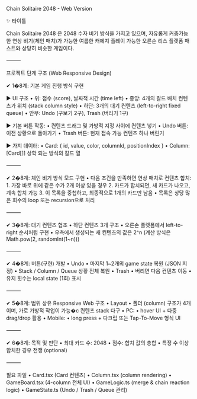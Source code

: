 Chain Solitaire 2048 - Web Version

✨ 타이틀

Chain Solitaire 2048 은 2048 수자 비기 방식을 가지고 있으며, 자유롭게 커충가능한 연상 비기(체인 매치)가 가능한 여름한 캐에지 플레이 가능한 오른손 리스 플랫폼 패스트와 상당히 비슷한 게임이다.

⸻

프로젝트 단계 구조 (Web Responsive Design)

✔ 1�8계: 기본 게임 진행 방식 구현

▶ UI 구조
	•	위: 점수 (score), 날짜적 시간 (time left)
	•	중앙: 4개의 칼드 배치 컨텐츠가 위치 (stack column style)
	•	하단: 3개의 대기 컨텐츠 (left-to-right fixed queue)
	•	안무: Undo (구보기 2구), Trash (버리기 1구)

▶ 기본 버튼 작동:
	•	컨텐츠 드래그 및 가방적 지정 사이에 컨텐츠 넣기
	•	Undo 버튼: 이전 상황으로 돌아가기
	•	Trash 버튼: 현재 접속 가능 컨텐츠 하나 버린기

▶ 가지 데이터:
	•	Card: { id, value, color, columnId, positionIndex }
	•	Column: [Card[]] 상학 되는 방식의 칼드 열

⸻

✔ 2�8계: 체인 비기 방식 모드 구현
	•	다음 조건을 만족하면 연상 매치로 컨텐츠 합치:
	1.	가장 바로 위에 같은 수가 2개 이상 있을 경우
	2.	카드가 합치되면, 새 카드가 나오고, 계속 합치 가능
	3.	이 목록을 중첩하고, 최종적으로 1개의 카드만 남음
	•	목록은 상당 많은 회수의 loop 또는 recursion으로 처리

⸻

✔ 3�8계: 대기 컨텐츠 협조
	•	하단 컨텐츠 3개 구조
	•	오른손 플랫폼에서 left-to-right 순서처럼 구현
	•	우측에서 생성되는 새 컨텐츠의 값은 2^n (계산 방식은 Math.pow(2, randomInt(1~n)))

⸻

✔ 4�8계: 버튼(구현) 개발
	•	Undo
	•	마지막 1~2개의 game state 복원 (JSON 지정)
	•	Stack / Column / Queue 상황 전체 복원
	•	Trash
	•	버리면 다음 컨텐츠 이동
	•	유지 횟수는 local state (1회) 표시

⸻

✔ 5�8계: 범위 상유 Responsive Web 구조
	•	Layout
	•	폴더 (column) 구조가 4개이며, 가로 가방적 작업이 가능�c 컨텐츠 stack 다구
	•	PC:
	•	hover UI + 다중 drag/drop 활용
	•	Mobile:
	•	long press + 다크립 또는 Tap-To-Move 형식 UI

⸻

✔ 6�8계: 목적 및 판단
	•	최대 카드 수: 2048
	•	점수: 합치 값의 총합
	•	특정 수 이상 합치한 경우 전쟁 (optional)

⸻

필요 파일
	•	Card.tsx (Card 컨텐츠)
	•	Column.tsx (column rendering)
	•	GameBoard.tsx (4-column 전체 UI)
	•	GameLogic.ts (merge & chain reaction logic)
	•	GameState.ts (Undo / Trash / Queue 관리)


